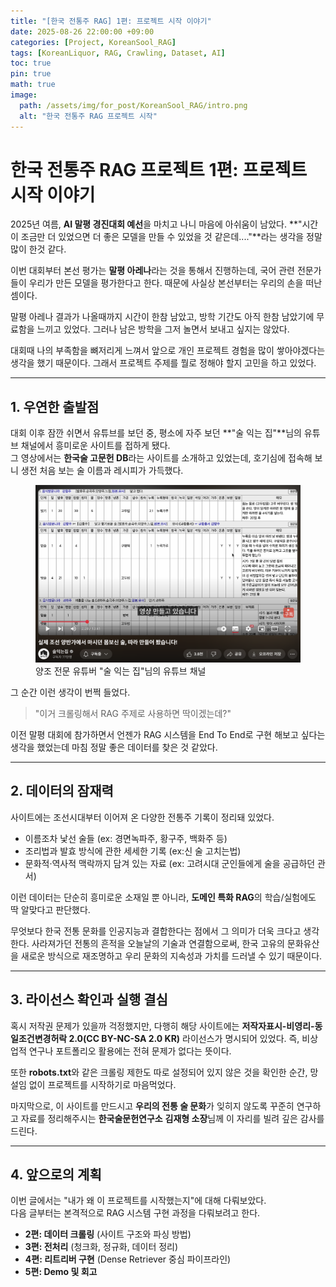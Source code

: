 ```yaml
---
title: "[한국 전통주 RAG] 1편: 프로젝트 시작 이야기"
date: 2025-08-26 22:00:00 +09:00
categories: [Project, KoreanSool_RAG]
tags: [KoreanLiquor, RAG, Crawling, Dataset, AI]
toc: true
pin: true
math: true
image:
  path: /assets/img/for_post/KoreanSool_RAG/intro.png
  alt: "한국 전통주 RAG 프로젝트 시작"
---
```


# 한국 전통주 RAG 프로젝트 1편: 프로젝트 시작 이야기

2025년 여름, **AI 말평 경진대회 예선**을 마치고 나니 마음에 아쉬움이 남았다.
**"시간이 조금만 더 있었으면 더 좋은 모델을 만들 수 있었을 것 같은데...."**라는 생각을 정말 많이 한것 같다.

이번 대회부터 본선 평가는 **말평 아레나**라는 것을 통해서 진행하는데, 국어 관련 전문가들이 우리가 만든 모델을 평가한다고 한다.
때문에 사실상 본선부터는 우리의 손을 떠난 셈이다.

말평 아레나 결과가 나올때까지 시간이 한참 남았고, 방학 기간도 아직 한참 남았기에 무료함을 느끼고 있었다.
그러나 남은 방학을 그저 놀면서 보내고 싶지는 않았다.

대회때 나의 부족함을 뼈저리게 느껴서 앞으로 개인 프로젝트 경험을 많이 쌓아야겠다는 생각을 했기 때문이다.
그래서 프로젝트 주제를 뭘로 정해야 할지 고민을 하고 있었다. 

---

## 1. 우연한 출발점

대회 이후 잠깐 쉬면서 유튜브를 보던 중, 평소에 자주 보던 **"술 익는 집"**님의 유튜브 채널에서 흥미로운 사이트를 접하게 됐다.  
그 영상에서는 **한국술 고문헌 DB**라는 사이트를 소개하고 있었는데, 호기심에 접속해 보니 생전 처음 보는 술 이름과 레시피가 가득했다.  

<figure>
  <img src="/assets/img/for_post/KoreanSool_RAG/sool_house.png" alt="술 익는 집 스크린샷">
  <figcaption>양조 전문 유튜버 "술 익는 집"님의 유튜브 채널</figcaption>
</figure>

그 순간 이런 생각이 번쩍 들었다.  

> "이거 크롤링해서 RAG 주제로 사용하면 딱이겠는데?"

이전 말평 대회에 참가하면서 언젠가 RAG 시스템을 End To End로 구현 해보고 싶다는 생각을 했었는데
마침 정말 좋은 데이터를 찾은 것 같았다.

---

## 2. 데이터의 잠재력

사이트에는 조선시대부터 이어져 온 다양한 전통주 기록이 정리돼 있었다.  
- 이름조차 낯선 술들 (ex: 경면녹파주, 황구주, 백화주 등)  
- 조리법과 발효 방식에 관한 세세한 기록 (ex:신 술 고치는법)
- 문화적·역사적 맥락까지 담겨 있는 자료 (ex: 고려시대 군인들에게 술을 공급하던 관서)

이런 데이터는 단순히 흥미로운 소재일 뿐 아니라, **도메인 특화 RAG**의 학습/실험에도 딱 알맞다고 판단했다.

무엇보다 한국 전통 문화를 인공지능과 결합한다는 점에서 그 의미가 더욱 크다고 생각한다.
사라져가던 전통의 흔적을 오늘날의 기술과 연결함으로써, 한국 고유의 문화유산을 새로운 방식으로 재조명하고 우리 문화의 지속성과 가치를 드러낼 수 있기 때문이다.

---

## 3. 라이선스 확인과 실행 결심

혹시 저작권 문제가 있을까 걱정했지만, 다행히 해당 사이트에는
**저작자표시-비영리-동일조건변경허락 2.0(CC BY-NC-SA 2.0 KR)** 라이선스가 명시되어 있었다.
즉, 비상업적 연구나 포트폴리오 활용에는 전혀 문제가 없다는 뜻이다.

또한 **robots.txt**와 같은 크롤링 제한도 따로 설정되어 있지 않은 것을 확인한 순간, 망설임 없이 프로젝트를 시작하기로 마음먹었다.

마지막으로, 이 사이트를 만드시고 **우리의 전통 술 문화**가 잊히지 않도록 꾸준히 연구하고 자료를 정리해주시는
**한국술문헌연구소** **김재형 소장**님께 이 자리를 빌려 깊은 감사를 드린다.

---

## 4. 앞으로의 계획

이번 글에서는 "내가 왜 이 프로젝트를 시작했는지"에 대해 다뤄보았다.  
다음 글부터는 본격적으로 RAG 시스템 구현 과정을 다뤄보려고 한다.

- **2편: 데이터 크롤링** (사이트 구조와 파싱 방법)  
- **3편: 전처리** (청크화, 정규화, 데이터 정리)  
- **4편: 리트리버 구현** (Dense Retriever 중심 파이프라인)  
- **5편: Demo 및 회고** 
